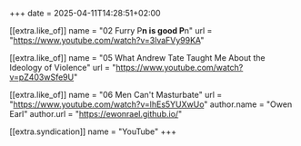 +++
date = 2025-04-11T14:28:51+02:00

[[extra.like_of]]
name = "02 Furry P**n is good P**n"
url = "https://www.youtube.com/watch?v=3lvaFVy99KA"

[[extra.like_of]]
name = "05 What Andrew Tate Taught Me About the Ideology of Violence"
url = "https://www.youtube.com/watch?v=pZ403wSfe9U"

[[extra.like_of]]
name = "06 Men Can't Masturbate"
url = "https://www.youtube.com/watch?v=lhEs5YUXwUo"
author.name = "Owen Earl"
author.url = "https://ewonrael.github.io/"

[[extra.syndication]]
name = "YouTube"
+++
